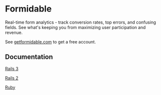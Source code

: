 # Formidable

Real-time form analytics - track conversion rates, top errors, and confusing fields.  See what's keeping you from maximizing user participation and revenue.

See [getformidable.com](http://www.getformidable.com) to get a free account.

## Documentation

[Rails 3](http://www.getformidable.com/docs/rails3)

[Rails 2](http://www.getformidable.com/docs/rails2)

[Ruby](http://www.getformidable.com/docs/ruby)

